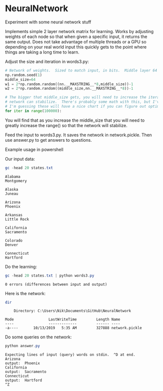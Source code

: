 # NeuralNetwork
Experiment with some neural network stuff

Implements simple 2 layer network matrix for learning.  Works by adjusting weights of each node so that when given a specific input, it returns the same output.  Does not take advantage of multiple threads or a GPU so depending on your real world input this quickly gets to the point where things are taking a long time to learn.

Adjust the size and iteration in words3.py:
```Python
# Network of weights.  Sized to match input, in bits.  Middle layer 64 bits deep.
np.random.seed(1)
middle_size=64
w1 = 2*np.random.random((nn.__MAXSTRING__*8,middle_size))-1
w2 = 2*np.random.random((middle_size,nn.__MAXSTRING__*8))-1

# The bigger that middle_size gets, you will need to increase the iterations so that the
# network can stabilize.  There's probably some math with this, but I've just been experimenting randomly.
# I'm guessing these will have a nice chart if you can figure out optimal values.
for iter in range(100000):
```
You will find that as you increase the middle_size that you will need to greatly increase the range() so that the network will stabilize.

Feed the input to words3.py.  It saves the network in network.pickle.  Then use answer.py to get answers to questions.


Example usage in powershell

Our input data:
```powershell
gc -head 20 states.txt
```
```text
Alabama
Montgomery

Alaska
Juneau

Arizona
Phoenix

Arkansas
Little Rock

California
Sacramento

Colorado
Denver

Connecticut
Hartford
```

Do the learning:
```powershell
gc -head 20 states.txt | python words3.py
```
```text
0 errors (differences between input and output)
```

Here is the network:
```powershell
dir
```
```text
    Directory: C:\Users\Nik\Documents\GitHub\NeuralNetwork

Mode                LastWriteTime         Length Name
----                -------------         ------ ----
-a----       10/13/2019   5:35 AM         327888 network.pickle
```

Do some queries on the network:
```powershell
python answer.py
```
```text
Expecting lines of input (query) words on stdin.  ^D at end.
Arizona
output:  Phoenix
California
output:  Sacramento
Connecticut
output:  Hartford
^Z
```
